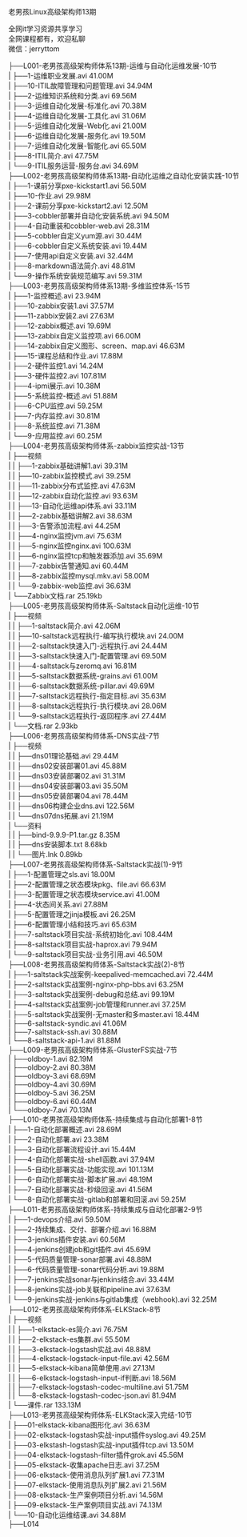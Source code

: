老男孩Linux高级架构师13期

全网it学习资源共享学习<br>全网课程都有，欢迎私聊<br>微信：jerryttom<br>

├──L001-老男孩高级架构师体系13期-运维与自动化运维发展-10节<br> | ├──1-运维职业发展.avi 41.00M<br> | ├──10-ITIL故障管理和问题管理.avi 34.94M<br> | ├──2-运维知识系统和分类.avi 69.56M<br> | ├──3-运维自动化发展-标准化.avi 70.38M<br> | ├──4-运维自动化发展-工具化.avi 31.06M<br> | ├──5-运维自动化发展-Web化.avi 21.00M<br> | ├──6-运维自动化发展-服务化.avi 19.50M<br> | ├──7-运维自动化发展-智能化.avi 65.50M<br> | ├──8-ITIL简介.avi 47.75M<br> | └──9-ITIL服务运营-服务台.avi 34.69M<br> ├──L002-老男孩高级架构师体系13期-自动化运维之自动化安装实践-10节<br> | ├──1-课前分享pxe-kickstart1.avi 56.50M<br> | ├──10-作业.avi 29.98M<br> | ├──2-课前分享pxe-kickstart2.avi 12.50M<br> | ├──3-cobbler部署并自动化安装系统.avi 94.50M<br> | ├──4-自动重装和cobbler-web.avi 28.31M<br> | ├──5-cobbler自定义yum源.avi 30.44M<br> | ├──6-cobbler自定义系统安装.avi 19.44M<br> | ├──7-使用api自定义安装.avi 32.44M<br> | ├──8-markdown语法简介.avi 48.81M<br> | └──9-操作系统安装规范编写.avi 59.31M<br> ├──L003-老男孩高级架构师体系13期-多维监控体系-15节<br> | ├──1-监控概述.avi 23.94M<br> | ├──10-zabbix安装1.avi 37.57M<br> | ├──11-zabbix安装2.avi 27.63M<br> | ├──12-zabbix概述.avi 19.69M<br> | ├──13-zabbix自定义监控项.avi 66.00M<br> | ├──14-zabbix自定义图形、screen、map.avi 46.63M<br> | ├──15-课程总结和作业.avi 17.88M<br> | ├──2-硬件监控1.avi 14.24M<br> | ├──3-硬件监控2.avi 107.81M<br> | ├──4-ipmi展示.avi 10.38M<br> | ├──5-系统监控-概述.avi 51.88M<br> | ├──6-CPU监控.avi 59.25M<br> | ├──7-内存监控.avi 30.81M<br> | ├──8-系统监控.avi 71.38M<br> | └──9-应用监控.avi 60.25M<br> ├──L004-老男孩高级架构师体系-zabbix监控实战-13节<br> | ├──视频<br> | | ├──1-zabbix基础讲解1.avi 39.31M<br> | | ├──10-zabbix监控模式.avi 39.25M<br> | | ├──11-zabbix分布式监控.avi 47.63M<br> | | ├──12-zabbix自动化监控.avi 93.63M<br> | | ├──13-自动化运维api体系.avi 33.11M<br> | | ├──2-zabbix基础讲解2.avi 38.63M<br> | | ├──3-告警添加流程.avi 44.25M<br> | | ├──4-nginx监控jvm.avi 75.63M<br> | | ├──5-nginx监控nginx.avi 100.63M<br> | | ├──6-nginx监控tcp和触发器添加.avi 35.69M<br> | | ├──7-zabbix告警通知.avi 60.44M<br> | | ├──8-zabbix监控mysql.mkv.avi 58.00M<br> | | └──9-zabbix-web监控.avi 36.63M<br> | └──Zabbix文档.rar 25.19kb<br> ├──L005-老男孩高级架构师体系-Saltstack自动化运维-10节<br> | ├──视频<br> | | ├──1-saltstack简介.avi 42.06M<br> | | ├──10-saltstack远程执行-编写执行模块.avi 24.00M<br> | | ├──2-saltstack快速入门-远程执行.avi 24.44M<br> | | ├──3-saltstack快速入门-配置管理.avi 69.50M<br> | | ├──4-saltstack与zeromq.avi 16.81M<br> | | ├──5-saltstack数据系统-grains.avi 61.00M<br> | | ├──6-saltstack数据系统-pillar.avi 49.69M<br> | | ├──7-saltstack远程执行-指定目标.avi 35.63M<br> | | ├──8-saltstack远程执行-执行模块.avi 28.06M<br> | | └──9-saltstack远程执行-返回程序.avi 27.44M<br> | └──文档.rar 2.93kb<br> ├──L006-老男孩高级架构师体系-DNS实战-7节<br> | ├──视频<br> | | ├──dns01理论基础.avi 29.44M<br> | | ├──dns02安装部署01.avi 45.88M<br> | | ├──dns03安装部署02.avi 31.31M<br> | | ├──dns04安装部署03.avi 35.50M<br> | | ├──dns05安装部署04.avi 78.44M<br> | | ├──dns06构建企业dns.avi 122.56M<br> | | └──dns07dns拓展.avi 21.19M<br> | └──资料<br> | | ├──bind-9.9.9-P1.tar.gz 8.35M<br> | | ├──dns安装脚本.txt 8.68kb<br> | | └──图片.lnk 0.89kb<br> ├──L007-老男孩高级架构师体系-Saltstack实战(1)-9节<br> | ├──1-配置管理之sls.avi 18.00M<br> | ├──2-配置管理之状态模块pkg、file.avi 66.63M<br> | ├──3-配置管理之状态模块service.avi 41.00M<br> | ├──4-状态间关系.avi 27.88M<br> | ├──5-配置管理之jinja模板.avi 26.25M<br> | ├──6-配置管理小结和技巧.avi 65.63M<br> | ├──7-saltstack项目实战-系统初始化.avi 108.44M<br> | ├──8-saltstack项目实战-haprox.avi 79.94M<br> | └──9-saltstack项目实战-业务引用.avi 46.50M<br> ├──L008-老男孩高级架构师体系-Saltstack实战(2)-8节<br> | ├──1-saltstack实战案例-keepalived-memcached.avi 72.44M<br> | ├──2-saltstack实战案例-nginx-php-bbs.avi 63.25M<br> | ├──3-saltstack实战案例-debug和总结.avi 99.19M<br> | ├──4-saltstack实战案例-job管理和runner.avi 37.25M<br> | ├──5-saltstack实战案例-无master和多master.avi 18.44M<br> | ├──6-saltstack-syndic.avi 41.06M<br> | ├──7-saltstack-ssh.avi 30.88M<br> | └──8-saltstack-api-1.avi 81.88M<br> ├──L009-老男孩高级架构师体系-GlusterFS实战-7节<br> | ├──oldboy-1.avi 82.19M<br> | ├──oldboy-2.avi 80.38M<br> | ├──oldboy-3.avi 68.69M<br> | ├──oldboy-4.avi 30.69M<br> | ├──oldboy-5.avi 36.25M<br> | ├──oldboy-6.avi 60.44M<br> | └──oldboy-7.avi 70.13M<br> ├──L010-老男孩高级架构师体系-持续集成与自动化部署1-8节<br> | ├──1-自动化部署概述.avi 28.69M<br> | ├──2-自动化部署.avi 23.38M<br> | ├──3-自动化部署流程设计.avi 15.44M<br> | ├──4-自动化部署实战-shell函数.avi 37.94M<br> | ├──5-自动化部署实战-功能实现.avi 101.13M<br> | ├──6-自动化部署实战-脚本扩展.avi 48.19M<br> | ├──7-自动化部署实战-秒级回滚.avi 41.56M<br> | └──8-自动化部署实战-gitlab和部署和回滚.avi 59.25M<br> ├──L011-老男孩高级架构师体系-持续集成与自动化部署2-9节<br> | ├──1-devops介绍.avi 59.50M<br> | ├──2-持续集成、交付、部署介绍.avi 16.88M<br> | ├──3-jenkins插件安装.avi 60.56M<br> | ├──4-jenkins创建job和git插件.avi 45.69M<br> | ├──5-代码质量管理-sonar部署.avi 48.88M<br> | ├──6-代码质量管理-sonar代码分析.avi 19.88M<br> | ├──7-jenkins实战sonar与jenkins结合.avi 33.44M<br> | ├──8-jenkins实战-job关联和pipeline.avi 37.63M<br> | └──9-jenkins实战-jenkins与gitlab集成（webhook).avi 32.25M<br> ├──L012-老男孩高级架构师体系-ELKStack-8节<br> | ├──视频<br> | | ├──1-elkstack-es简介.avi 76.75M<br> | | ├──2-elkstack-es集群.avi 55.50M<br> | | ├──3-elkstack-logstash实战.avi 48.88M<br> | | ├──4-elkstack-logstack-input-file.avi 42.56M<br> | | ├──5-elkstack-kibana简单使用.avi 27.13M<br> | | ├──6-elkstack-logstash-input-if判断.avi 18.56M<br> | | ├──7-elkstack-logstash-codec-multiline.avi 51.75M<br> | | └──8-elkstack-logstash-codec-json.avi 81.94M<br> | └──课件.rar 133.13M<br> ├──L013-老男孩高级架构师体系-ELKStack深入完结-10节<br> | ├──01-elkstack-kibana图形化.avi 36.63M<br> | ├──02-elkstack-logstash实战-input插件syslog.avi 49.25M<br> | ├──03-elkstash-logstash实战-input插件tcp.avi 13.50M<br> | ├──04-elkstack-logstash-filter插件grok.avi 45.56M<br> | ├──05-elkstack-收集apache日志.avi 37.25M<br> | ├──06-elkstack-使用消息队列扩展1.avi 77.31M<br> | ├──07-elkstack-使用消息队列扩展2.avi 21.56M<br> | ├──08-elkstack-生产案例项目分析.avi 14.56M<br> | ├──09-elkstack-生产案例项目实战.avi 74.13M<br> | └──10-自动化运维结课.avi 34.88M<br> ├──L014